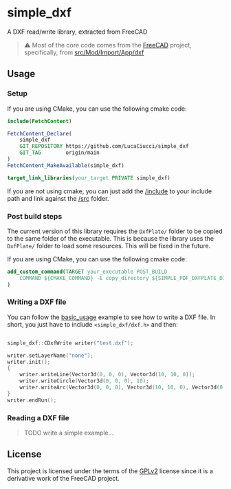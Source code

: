# simple_dxf
 A DXF read/write library, extracted from FreeCAD

> :warning: Most of the core code comes from the [FreeCAD](https://github.com/FreeCAD/FreeCAD) project, specifically, from [src/Mod/Import/App/dxf](https://github.com/FreeCAD/FreeCAD/tree/620aaac90d259923d65324d68c3ceea9cd882970/src/Mod/Import/App/dxf)

## Usage

### Setup

If you are using CMake, you can use the following cmake code:
```cmake
include(FetchContent)

FetchContent_Declare(
    simple_dxf
    GIT_REPOSITORY https://github.com/LucaCiucci/simple_dxf
    GIT_TAG        origin/main
)
FetchContent_MakeAvailable(simple_dxf)

target_link_libraries(your_target PRIVATE simple_dxf)
```
If you are not using cmake, you can just add the [/include](./include) to your include path and link against the [/src](./src) folder.

### Post build steps

The current version of this library requires the `DxfPlate/` folder to be copied to the same folder of the executable. This is because the library uses the `DxfPlate/` folder to load some resources. This will be fixed in the future.

If you are using CMake, you can use the following cmake code:
```cmake
add_custom_command(TARGET your_executable POST_BUILD
	COMMAND ${CMAKE_COMMAND} -E copy_directory ${SIMPLE_PDF_DXFPLATE_DIR} $<TARGET_FILE_DIR:example_basic_usage>/DxfPlate/
)
```

### Writing a DXF file

You can follow the [basic_usage](./examples/basic_usage) example to see how to write a DXF file. In short, you just have to include `<simple_dxf/dxf.h>` and then:
```cpp

simple_dxf::CDxfWrite writer("test.dxf");

writer.setLayerName("none");
writer.init();
{
    writer.writeLine(Vector3d(0, 0, 0), Vector3d(10, 10, 0));
    writer.writeCircle(Vector3d(0, 0, 0), 10);
    writer.writeArc(Vector3d(0, 0, 0), Vector3d(10, 10, 0), Vector3d(0, 10, 0), false);
}
writer.endRun();
```

### Reading a DXF file

> TODO write a simple example...

## License

This project is licensed under the terms of the [GPLv2](./LICENSE) license since it is a derivative work of the FreeCAD project.